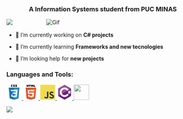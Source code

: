 <h3 align="center">A Information Systems student from PUC MINAS</h3>
<img align="right" alt="Gif" width="400" src="https://camo.githubusercontent.com/7de37139d0b4c1ce40865e799b446c0e963a3dd8fb68d239707237c40604fa3d/68747470733a2f2f63646e2e6472696262626c652e636f6d2f75736572732f3733303730332f73637265656e73686f74732f363538313234332f6176656e746f2e676966">
<p align="left"> <img src="https://komarev.com/ghpvc/?username=pedro-resende-vevo&label=Profile%20views&color=0e75b6&style=flat"/> </p>

- 🔭 I’m currently working on **C# projects**

- 🌱 I’m currently learning **Frameworks and new tecnologies**

- 🤝 I’m looking help for **new projects**

<h3 align="left">Languages and Tools:</h3>
<p align="left"> 
 <a href="https://www.w3schools.com/css/" target="_blank" rel="noreferrer"> <img src="https://raw.githubusercontent.com/devicons/devicon/master/icons/css3/css3-original-wordmark.svg" alt="css3" width="40" height="40"/> </a>
 <a href="https://www.w3.org/html/" target="_blank" rel="noreferrer"> <img src="https://raw.githubusercontent.com/devicons/devicon/master/icons/html5/html5-original-wordmark.svg" alt="html5" width="40" height="40"/> </a> 
 <a href="https://developer.mozilla.org/en-US/docs/Web/JavaScript" target="_blank" rel="noreferrer"> <img src="https://raw.githubusercontent.com/devicons/devicon/master/icons/javascript/javascript-original.svg" alt="javascript" width="40" height="40"/> </a> 
 <a href="https://learn.microsoft.com/pt-br/dotnet/csharp/tour-of-csharp/" target="_blank" rel="noreferrer"> <img src="https://raw.githubusercontent.com/devicons/devicon/master/icons/csharp/csharp-original.svg" alt="csharp" width="40" height="40"/> </a> 
 <a href="https://www.python.org/" target="_blank" rel="noreferrer"> <img src="https://cdn.icon-icons.com/icons2/112/PNG/512/python_18894.png" width="40" height="40"/> </a>
</p>

<p><img align="left" src="https://github-readme-stats.vercel.app/api/top-langs?username=pedro-resende-vevo&show_icons=true&locale=en&layout=compact"/></p>
